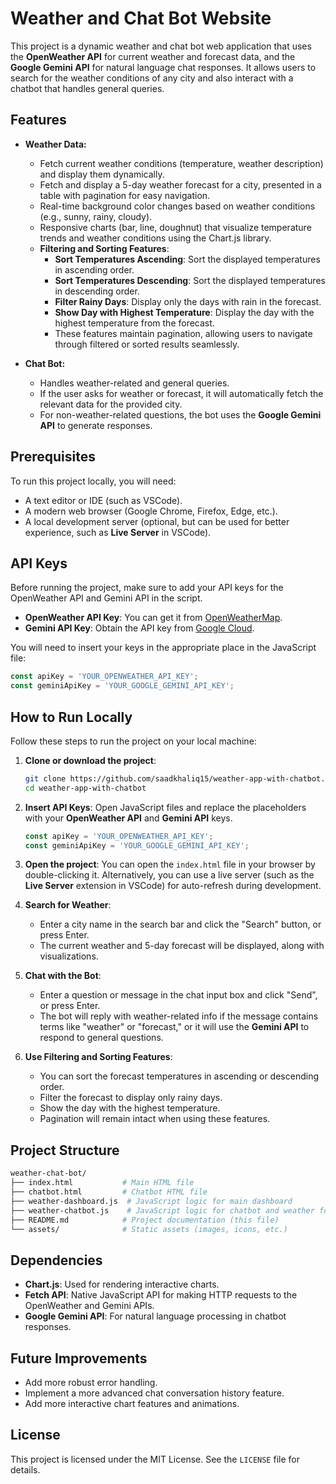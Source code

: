 # Weather and Chat Bot Website

This project is a dynamic weather and chat bot web application that uses the **OpenWeather API** for current weather and forecast data, and the **Google Gemini API** for natural language chat responses. It allows users to search for the weather conditions of any city and also interact with a chatbot that handles general queries.

## Features

- **Weather Data:**
  - Fetch current weather conditions (temperature, weather description) and display them dynamically.
  - Fetch and display a 5-day weather forecast for a city, presented in a table with pagination for easy navigation.
  - Real-time background color changes based on weather conditions (e.g., sunny, rainy, cloudy).
  - Responsive charts (bar, line, doughnut) that visualize temperature trends and weather conditions using the Chart.js library.
  - **Filtering and Sorting Features**:
    - **Sort Temperatures Ascending**: Sort the displayed temperatures in ascending order.
    - **Sort Temperatures Descending**: Sort the displayed temperatures in descending order.
    - **Filter Rainy Days**: Display only the days with rain in the forecast.
    - **Show Day with Highest Temperature**: Display the day with the highest temperature from the forecast.
    - These features maintain pagination, allowing users to navigate through filtered or sorted results seamlessly.

- **Chat Bot:**
  - Handles weather-related and general queries.
  - If the user asks for weather or forecast, it will automatically fetch the relevant data for the provided city.
  - For non-weather-related questions, the bot uses the **Google Gemini API** to generate responses.

## Prerequisites

To run this project locally, you will need:

- A text editor or IDE (such as VSCode).
- A modern web browser (Google Chrome, Firefox, Edge, etc.).
- A local development server (optional, but can be used for better experience, such as **Live Server** in VSCode).

## API Keys

Before running the project, make sure to add your API keys for the OpenWeather API and Gemini API in the script.

- **OpenWeather API Key**: You can get it from [OpenWeatherMap](https://openweathermap.org/).
- **Gemini API Key**: Obtain the API key from [Google Cloud](https://ai.google.dev/aistudio).

You will need to insert your keys in the appropriate place in the JavaScript file:

```js
const apiKey = 'YOUR_OPENWEATHER_API_KEY';
const geminiApiKey = 'YOUR_GOOGLE_GEMINI_API_KEY';
```

## How to Run Locally

Follow these steps to run the project on your local machine:

1. **Clone or download the project**:
   ```bash
   git clone https://github.com/saadkhaliq15/weather-app-with-chatbot.git
   cd weather-app-with-chatbot
   ```

2. **Insert API Keys**:
   Open JavaScript files and replace the placeholders with your **OpenWeather API** and **Gemini API** keys.

   ```js
   const apiKey = 'YOUR_OPENWEATHER_API_KEY';
   const geminiApiKey = 'YOUR_GOOGLE_GEMINI_API_KEY';
   ```

3. **Open the project**:
   You can open the `index.html` file in your browser by double-clicking it. Alternatively, you can use a live server (such as the **Live Server** extension in VSCode) for auto-refresh during development.

4. **Search for Weather**:
   - Enter a city name in the search bar and click the "Search" button, or press Enter.
   - The current weather and 5-day forecast will be displayed, along with visualizations.

5. **Chat with the Bot**:
   - Enter a question or message in the chat input box and click "Send", or press Enter.
   - The bot will reply with weather-related info if the message contains terms like "weather" or "forecast," or it will use the **Gemini API** to respond to general questions.

6. **Use Filtering and Sorting Features**:
   - You can sort the forecast temperatures in ascending or descending order.
   - Filter the forecast to display only rainy days.
   - Show the day with the highest temperature.
   - Pagination will remain intact when using these features.

## Project Structure

```bash
weather-chat-bot/
├── index.html           # Main HTML file
├── chatbot.html         # Chatbot HTML file
├── weather-dashboard.js  # JavaScript logic for main dashboard
├── weather-chatbot.js    # JavaScript logic for chatbot and weather forecast table
├── README.md            # Project documentation (this file)
└── assets/              # Static assets (images, icons, etc.)
```

## Dependencies

- **Chart.js**: Used for rendering interactive charts.
- **Fetch API**: Native JavaScript API for making HTTP requests to the OpenWeather and Gemini APIs.
- **Google Gemini API**: For natural language processing in chatbot responses.

## Future Improvements

- Add more robust error handling.
- Implement a more advanced chat conversation history feature.
- Add more interactive chart features and animations.

## License

This project is licensed under the MIT License. See the `LICENSE` file for details.
